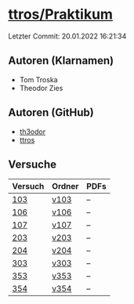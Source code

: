 # [ttros/Praktikum](https://github.com/ttros/Praktikum)

Letzter Commit: 20.01.2022 16:21:34

## Autoren (Klarnamen)
- Tom Troska
- Theodor Zies

## Autoren (GitHub)
- [th3odor](https://github.com/th3odor)
- [ttros](https://github.com/ttros)

## Versuche

|        Versuch         |                               Ordner                               |PDFs|
|------------------------|--------------------------------------------------------------------|----|
|[103](../../versuch/103)|[v103](https://github.com/ttros/Praktikum/tree/main/Protokolle/v103)|–   |
|[106](../../versuch/106)|[v106](https://github.com/ttros/Praktikum/tree/main/Protokolle/v106)|–   |
|[107](../../versuch/107)|[v107](https://github.com/ttros/Praktikum/tree/main/Protokolle/v107)|–   |
|[203](../../versuch/203)|[v203](https://github.com/ttros/Praktikum/tree/main/Protokolle/v203)|–   |
|[204](../../versuch/204)|[v204](https://github.com/ttros/Praktikum/tree/main/Protokolle/v204)|–   |
|[303](../../versuch/303)|[v303](https://github.com/ttros/Praktikum/tree/main/Protokolle/v303)|–   |
|[353](../../versuch/353)|[v353](https://github.com/ttros/Praktikum/tree/main/Protokolle/v353)|–   |
|[354](../../versuch/354)|[v354](https://github.com/ttros/Praktikum/tree/main/Protokolle/v354)|–   |
